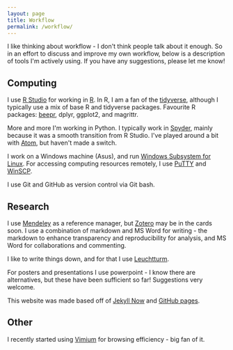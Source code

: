 ```yaml
---
layout: page
title: Workflow
permalink: /workflow/
---
```

  
I like thinking about workflow - I don't think people talk about it enough. So in an effort to discuss and improve my own workflow, below is a description of tools I'm actively using. If you have any suggestions, please let me know!

## Computing

I use [R Studio](https://www.rstudio.com/) for working in [R](https://www.r-project.org/).  In R, I am a fan of the [tidyverse](http://www.tidyverse.org/), although I typically use a mix of base R and tidyverse packages. Favourite R packages: [beepr](https://cran.r-project.org/web/packages/beepr/index.html), dplyr, ggplot2, and magrittr.

More and more I'm working in Python. I typically work in [Spyder](https://pythonhosted.org/spyder/), mainly because it was a smooth transition from R Studio. I've played around a bit with [Atom](https://atom.io/), but haven't made a switch.

I work on a Windows machine (Asus), and run [Windows Subsystem for Linux](https://msdn.microsoft.com/en-us/commandline/wsl/about). For accessing computing resources remotely, I use [PuTTY](https://www.chiark.greenend.org.uk/~sgtatham/putty/) and [WinSCP](https://winscp.net/eng/download.php).

I use Git and GitHub as version control via Git bash.

## Research

I use [Mendeley](https://www.mendeley.com/) as a reference manager, but [Zotero](https://www.zotero.org/) may be in the cards soon. I use a combination of markdown and MS Word for writing - the markdown to enhance transparency and reproducibility for analysis, and MS Word for collaborations and commenting.

I like to write things down, and for that I use [Leuchtturm](https://www.leuchtturm1917.us/notebooks/). 

For posters and presentations I use powerpoint - I know there are alternatives, but these have been sufficient so far! Suggestions very welcome.

This website was made based off of [Jekyll Now](https://github.com/barryclark/jekyll-now) and [GitHub pages](https://pages.github.com/).

## Other

I recently started using [Vimium](https://vimium.github.io/) for browsing efficiency - big fan of it.
